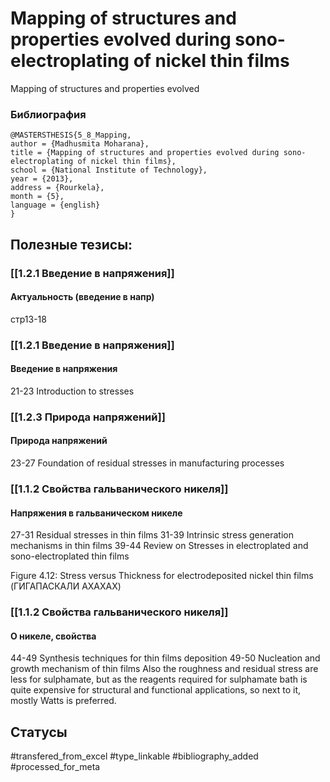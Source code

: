 # Mapping of structures and properties evolved during sono-electroplating of nickel thin films

 Mapping of structures and properties evolved

### Библиография
```
@MASTERSTHESIS{5_8_Mapping,
author = {Madhusmita Moharana},
title = {Mapping of structures and properties evolved during sono-electroplating of nickel thin films},
school = {National Institute of Technology},
year = {2013},
address = {Rourkela},
month = {5},
language = {english}
}
```

## Полезные тезисы:
### [[1.2.1 Введение в напряжения]]
#### Актуальность (введение в напр)
стр13-18

### [[1.2.1 Введение в напряжения]]
#### Введение в напряжения
21-23 Introduction to stresses

### [[1.2.3 Природа напряжений]]
#### Природа напряжений
23-27 Foundation of residual stresses in manufacturing processes

### [[1.1.2 Свойства гальванического никеля]]
#### Напряжения в гальваническом никеле 
27-31 Residual stresses in thin films
31-39 Intrinsic stress generation mechanisms in thin films
39-44 Review on Stresses in electroplated and sono-electroplated thin films

Figure 4.12: Stress versus Thickness for electrodeposited nickel thin films (ГИГАПАСКАЛИ АХАХАХ)

### [[1.1.2 Свойства гальванического никеля]]
#### О никеле, свойства 
44-49 Synthesis techniques for thin films deposition
49-50 Nucleation and growth mechanism of thin films
Also the roughness and residual stress are less for sulphamate, but as the reagents required for sulphamate bath is quite expensive for structural and functional applications, so next to it, mostly Watts is preferred.

## Статусы
#transfered_from_excel 
#type_linkable
#bibliography_added
#processed_for_meta
